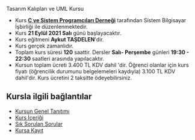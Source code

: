 Tasarım Kalıpları ve UML Kursu


+ Kurs [__C ve Sistem Programcıları Derneği__](http://www.csystem.org/) tarafından Sistem Bilgisayar İşbirliği ile düzenlenmektedir.
+ Kurs __21 Eylül 2021 Salı__ günü başlayacaktır.
+ Kurs eğitmeni __Aykut TAŞDELEN__'dir.
+ Kurs gerçek zamanlıdır.
+ Toplam kurs süresi __120__ saattir. Dersler __Salı- Perşembe__ günleri __19:30 - 22:30__ saatleri arasında yapılacaktır.
+ Kursun toplam ücreti 3.400 TL KDV dahil 'dir. Öğrenci olanlar için kurs fiyatı (öğrencilik durumunu belgelemeleri kaydıyla) 3.100 TL KDV dahil'dir. Kurs ücretini 2 taksitte ödeyebilirsiniz.

## Kursla ilgili bağlantılar
+ [Kursun Genel Tanıtımı](https://github.com/CSD-1993/Online-Tasarim-Kaliplari-ve-UML-Kursu-21-Eylul-2021)
+ [Kurs İçeriği](https://github.com/CSD-1993/Online-Tasarim-Kaliplari-ve-UML-Kursu-21-Eylul-2021/blob/main/kurs_icerigi.md)
+ [Sık Sorulan Sorular](https://github.com/CSD-1993/Online-Tasarim-Kaliplari-ve-UML-Kursu-21-Eylul-2021/blob/main/sss.md)
+ [Kursa Kayıt](https://us06web.zoom.us/meeting/register/tZUoce-vrD4uE9KrFKotb0DGFyLuDUQPc6w8)

